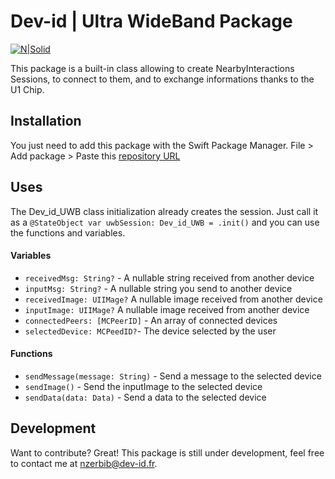 # Dev-id | Ultra WideBand Package

[![N|Solid](https://images.squarespace-cdn.com/content/v1/5fc52d89ea4a794d566102b9/9c074051-37b0-424f-abeb-a95dd9f4f085/logoDevidBlanc.png)](https://nodesource.com/products/nsolid)

This package is a built-in class allowing to create NearbyInteractions Sessions, to connect to them, and to exchange informations thanks to the U1 Chip.

## Installation
You just need to add this package with the Swift Package Manager.
File > Add package > Paste this [repository URL](https://github.com/iNathanZ/Dev_id_UWB)

## Uses

The Dev_id_UWB class initialization already creates the session.
Just call it as a `@StateObject var uwbSession: Dev_id_UWB = .init()` and you can use the functions and variables.

#### Variables
- `receivedMsg: String?` - A nullable string received from another device
- `inputMsg: String?` - A nullable string you send to another device
- `receivedImage: UIIMage?` A nullable image received from another device
- `inputImage: UIIMage?` A nullable image received from another device
- `connectedPeers: [MCPeerID]` - An array of connected devices
- `selectedDevice: MCPeedID?`- The device selected by the user

#### Functions
- `sendMessage(message: String)` - Send a message to the selected device
- `sendImage()` - Send the inputImage to the selected device
- `sendData(data: Data)` - Send a data to the selected device

## Development

Want to contribute? Great!
This package is still under development, feel free to contact me at nzerbib@dev-id.fr.

